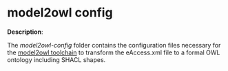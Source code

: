 # model2owl config

**Description**:


The *model2owl-config* folder contains the configuration files necessary for the [model2owl toolchain](https://github.com/OP-TED/model2owl) to transform
 the eAccess.xml file to a formal OWL ontology including SHACL shapes.




